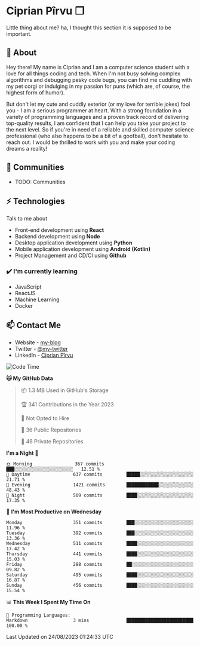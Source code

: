 # Ciprian Pîrvu ❐

Little thing about me? ha, I thought this section it is supposed to be important.

## 🧐 About

Hey there! My name is Ciprian and I am a computer science student with a love for all things coding and tech. When I'm not busy solving complex algorithms and debugging pesky code bugs, you can find me cuddling with my pet corgi or indulging in my passion for puns (which are, of course, the highest form of humor).

But don't let my cute and cuddly exterior (or my love for terrible jokes) fool you - I am a serious programmer at heart. With a strong foundation in a variety of programming languages and a proven track record of delivering top-quality results, I am confident that I can help you take your project to the next level. So if you're in need of a reliable and skilled computer science professional (who also happens to be a bit of a goofball), don't hesitate to reach out. I would be thrilled to work with you and make your coding dreams a reality!

## 👯 Communities

-   TODO: Communities

## ⚡ Technologies

Talk to me about

-   Front-end development using **React**
-   Backend development using **Node**
-   Desktop application development using **Python**
-   Mobile application development using **Android (Kotlin)**
-   Project Management and CD/CI using **Github**

### ✔️ I'm currently learning

-   JavaScript
-   ReactJS
-   Machine Learning
-   Docker

## 📫 Contact Me

-   Website - [my-blog]()
-   Twitter - [@my-twitter]()
-   LinkedIn - [Ciprian Pîrvu](https://www.linkedin.com/in/p%C3%AErvu-ciprian-cristian-4415991b1/)

<!--START_SECTION:waka-->
![Code Time](http://img.shields.io/badge/Code%20Time-1%2C786%20hrs%2035%20mins-blue)

**🐱 My GitHub Data** 

> 📦 1.3 MB Used in GitHub's Storage 
 > 
> 🏆 341 Contributions in the Year 2023
 > 
> 🚫 Not Opted to Hire
 > 
> 📜 36 Public Repositories 
 > 
> 🔑 46 Private Repositories 
 > 
**I'm a Night 🦉** 

```text
🌞 Morning                367 commits         ███░░░░░░░░░░░░░░░░░░░░░░   12.51 % 
🌆 Daytime                637 commits         █████░░░░░░░░░░░░░░░░░░░░   21.71 % 
🌃 Evening                1421 commits        ████████████░░░░░░░░░░░░░   48.43 % 
🌙 Night                  509 commits         ████░░░░░░░░░░░░░░░░░░░░░   17.35 % 
```
📅 **I'm Most Productive on Wednesday** 

```text
Monday                   351 commits         ███░░░░░░░░░░░░░░░░░░░░░░   11.96 % 
Tuesday                  392 commits         ███░░░░░░░░░░░░░░░░░░░░░░   13.36 % 
Wednesday                511 commits         ████░░░░░░░░░░░░░░░░░░░░░   17.42 % 
Thursday                 441 commits         ████░░░░░░░░░░░░░░░░░░░░░   15.03 % 
Friday                   288 commits         ██░░░░░░░░░░░░░░░░░░░░░░░   09.82 % 
Saturday                 495 commits         ████░░░░░░░░░░░░░░░░░░░░░   16.87 % 
Sunday                   456 commits         ████░░░░░░░░░░░░░░░░░░░░░   15.54 % 
```


📊 **This Week I Spent My Time On** 

```text
💬 Programming Languages: 
Markdown                 3 mins              █████████████████████████   100.00 % 
```


 Last Updated on 24/08/2023 01:24:33 UTC
<!--END_SECTION:waka-->
